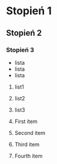 # Stopień 1
## Stopień 2
### Stopień 3
- lista
- lista
- lista 

1. list1
2. list2
3. list3


1. First item
2. Second item
3. Third item
4. Fourth item
